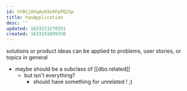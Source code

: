 ```yaml
---
id: VYBCj0XqAsH3e9FpPQ25p
title: hasApplication
desc: ''
updated: 1633223270351
created: 1633191099350
---
```

solutions or product ideas can be applied to problems, user stories,  or topics in general

- maybe should be a subclass of [[dbo.related]]
  - but isn't everything?
    - should have something for unrelated ! ;)